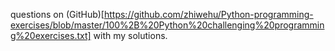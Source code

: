 questions on (GitHub)[https://github.com/zhiwehu/Python-programming-exercises/blob/master/100%2B%20Python%20challenging%20programming%20exercises.txt] with my solutions.

